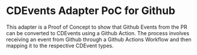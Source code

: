 # CDEvents Adapter PoC for Github

This adapter is a Proof of Concept to show that Github Events from the PR can be converted to CDEvents using a Github Action. The process involves receiving an event from Github through a Github Actions Workflow and then mapping it to the respective CDEvent types.

